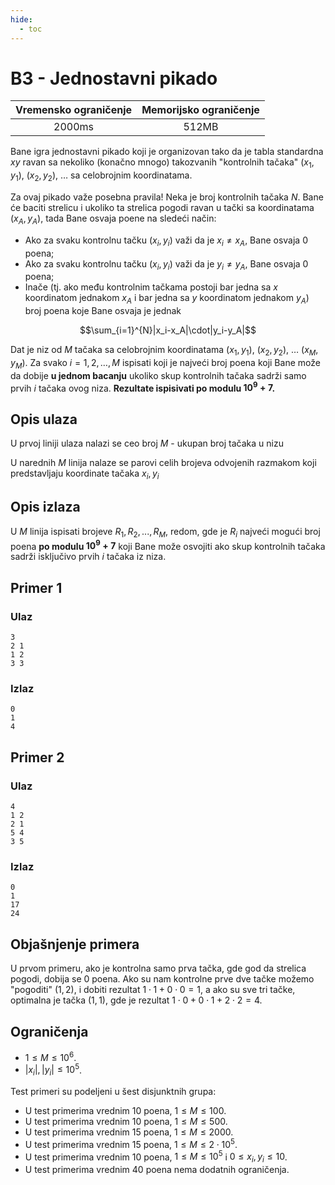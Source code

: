 ```yaml
---
hide:
  - toc
---
```


# B3 - Jednostavni pikado
	
| Vremensko ograničenje | Memorijsko ograničenje |
|:-:|:-:|
| 2000ms | 512MB |
	
Bane igra jednostavni pikado koji je organizovan tako da je tabla standardna $xy$ ravan sa nekoliko (konačno mnogo) takozvanih "kontrolnih tačaka" $(x_1, y_1)$, $(x_2, y_2)$, $\ldots$ sa celobrojnim koordinatama.
	
Za ovaj pikado važe posebna pravila! Neka je broj kontrolnih tačaka $N$. Bane će baciti strelicu i ukoliko ta strelica pogodi ravan u tački sa koordinatama $(x_A, y_A)$, tada Bane osvaja poene na sledeći način:
- Ako za svaku kontrolnu tačku $(x_i, y_i)$ važi da je $x_i \neq x_A$, Bane osvaja 0 poena;
- Ako za svaku kontrolnu tačku $(x_i, y_i)$ važi da je $y_i \neq y_A$, Bane osvaja 0 poena; 
- Inače (tj. ako među kontrolnim tačkama postoji bar jedna sa $x$ koordinatom jednakom $x_A$ i bar jedna sa $y$ koordinatom jednakom $y_A$) broj poena koje Bane osvaja je jednak 
	
$$\sum_{i=1}^{N}|x_i-x_A|\cdot|y_i-y_A|$$
	
Dat je niz od $M$ tačaka sa celobrojnim koordinatama $(x_1, y_1)$, $(x_2, y_2)$, $\ldots$ $(x_M, y_M)$. Za svako $i = 1,2, \ldots, M$ ispisati koji je najveći broj poena koji Bane može da dobije **u jednom bacanju** ukoliko skup kontrolnih tačaka sadrži samo prvih $i$ tačaka ovog niza. **Rezultate ispisivati po modulu $10^9 + 7$.**
	
## Opis ulaza
U prvoj liniji ulaza nalazi se ceo broj $M$ - ukupan broj tačaka u nizu
	
U narednih $M$ linija nalaze se parovi celih brojeva odvojenih razmakom koji predstavljaju koordinate tačaka $x_i, y_i$
	
## Opis izlaza
U $M$ linija ispisati brojeve $R_1, R_2, ..., R_M$, redom, gde je $R_i$ najveći mogući broj poena **po modulu $10^9 + 7$** koji Bane može osvojiti ako skup kontrolnih tačaka sadrži isključivo prvih $i$ tačaka iz niza. 
	
## Primer 1
### Ulaz
```
3
2 1
1 2
3 3
```
	
### Izlaz
```
0
1
4
```
	
## Primer 2
### Ulaz
```
4
1 2
2 1
5 4
3 5
```
	
### Izlaz
```
0
1
17
24
```
	
## Objašnjenje primera
U prvom primeru, ako je kontrolna samo prva tačka, gde god da strelica pogodi, dobija se $0$ poena. Ako su nam kontrolne prve dve tačke možemo "pogoditi" $(1, 2)$, i dobiti rezultat $1\cdot1+0\cdot0=1$, a ako su sve tri tačke, optimalna je tačka $(1, 1)$, gde je rezultat $1\cdot 0+0\cdot 1+2\cdot 2=4$.
	
## Ograničenja
	
- $1 \leq M \leq 10^6$.
- $|x_i|, |y_i| \leq 10^5$.
	  
Test primeri su podeljeni u šest disjunktnih grupa:
	
- U test primerima vrednim $10$ poena, $1 \leq M \leq 100$.
- U test primerima vrednim $10$ poena, $1 \leq M \leq 500$.
- U test primerima vrednim $15$ poena, $1 \leq M \leq 2000$.
- U test primerima vrednim $15$ poena, $1 \leq M \leq 2\cdot 10^5$.
- U test primerima vrednim $10$ poena, $1 \leq M \leq 10^5$ i $0 \leq x_i, y_i \leq 10$.
- U test primerima vrednim $40$ poena nema dodatnih ograničenja.
	
	

